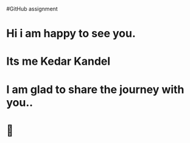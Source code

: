 #GitHub assignment
# Hi i am happy to see you. 
# Its me Kedar Kandel

# I am glad to share the journey with you..

# 👋
